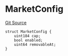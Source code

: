 # MarketConfig
[Git Source](https://github.com/Level-Money/contracts/blob/8db01e6152f39f954577b5bcc8ca6a9c0b59a8cd/src/v2/interfaces/morpho/PendingLib.sol)


```solidity
struct MarketConfig {
    uint184 cap;
    bool enabled;
    uint64 removableAt;
}
```

